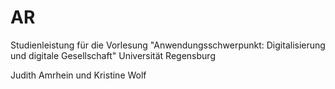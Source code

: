 # AR
Studienleistung für die Vorlesung "Anwendungsschwerpunkt: Digitalisierung und digitale Gesellschaft"
Universität Regensburg

Judith Amrhein und Kristine Wolf
